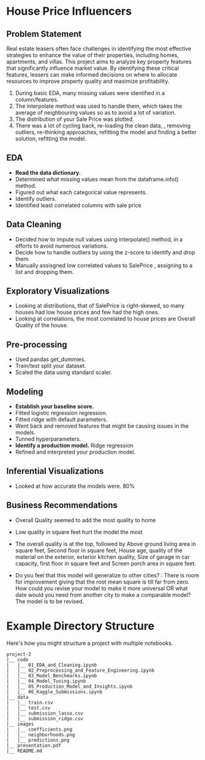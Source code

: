 # House Price Influencers

## Problem Statement
Real estate leasers often face challenges in identifying the most effective strategies to enhance the value of their properties, including homes, apartments, and villas. This project aims to analyze key property features that significantly influence market value. By identifying these critical features, leasers can make informed decisions on where to allocate resources to improve property quality and maximize profitability.


1. During basic EDA, many missing values were identified in a column/features.
2. The interpolate method was used to handle them, which takes the average of neighbouring values so as to avoid a lot of variation.
4. The distribution of your Sale Price was plotted.
5. There was a lot of cycling back, re-loading the clean data, , removing outliers, re-thinking approaches, refitting the model  and finding a better solution, refitting the model.

## EDA
- **Read the data dictionary.**
- Determined _what_ missing values mean from the dataframe.info() method.
- Figured out what each categorical value represents.
- Identify outliers.
- Identified least correlated columns with sale price

## Data Cleaning
- Decided how to impute null values using interpolate() method, in a efforts to avoid numerous variations.
- Decide how to handle outliers by using the z-score to identify and drop them.
- Manually assisgned low correlated values to SalePrice , assigning to a list and dropping them.
  
## Exploratory Visualizations
- Looking at distributions, that of SalePrice is right-skewed, so many houses had low house prices and few had the high ones.
- Looking at correlations, the most correlated to house prices are Overall Quality of the house.

## Pre-processing
- Used pandas get_dummies.
- Train/test split your dataset.
- Scaled the data using standard scaler.

## Modeling
- **Establish your baseline score.**
- Fitted logistic regression regression.
- Fitted ridge with default parameters.
- Went back and removed features that might be causing issues in the models.
- Tunned hyperparameters.
- **Identify a production model.** Ridge regression
- Refined and interpreted your production model.

## Inferential Visualizations
- Looked at how accurate the models were. 80%

## Business Recommendations
- Overall Quality seemed to add the most quality to home
- Low quality in square feet hurt the model the most
- The overall  quality is at the top, followed by Above ground living area in square feet, Second floor in square feet, House age, quality of the material on the exterior, exterior kitchen quality, Size of garage in car capacity, first floor in square feet and Screen porch area in square feet.

- Do you feel that this model will generalize to other cities? : There is room for improvement giving that the root mean square is till far from zero.
How could you revise your model to make it more universal OR what date would you need from another city to make a comparable model? The model is to be revised.

# Example Directory Structure
Here's how you might structure a project with multiple notebooks.

```
project-2
|__ code
|   |__ 01_EDA_and_Cleaning.ipynb   
|   |__ 02_Preprocessing_and_Feature_Engineering.ipynb   
|   |__ 03_Model_Benchmarks.ipynb
|   |__ 04_Model_Tuning.ipynb  
|   |__ 05_Production_Model_and_Insights.ipynb
|   |__ 06_Kaggle_Submissions.ipynb   
|__ data
|   |__ train.csv
|   |__ test.csv
|   |__ submission_lasso.csv
|   |__ submission_ridge.csv
|__ images
|   |__ coefficients.png
|   |__ neighborhoods.png
|   |__ predictions.png
|__ presentation.pdf
|__ README.md
```